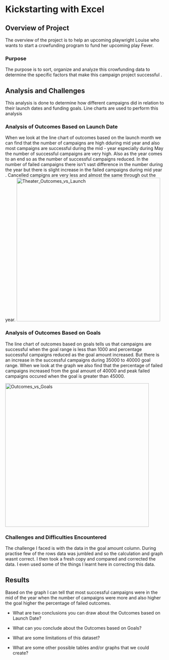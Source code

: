 # Kickstarting with Excel

## Overview of Project
 The overview of the project is to help an upcoming playwright Louise who wants to start a crowfunding program to fund her upcoming play Fever.
### Purpose
The purpose is to sort, organize and analyze this crowfunding data to determine the specific factors that make this campaign project successful . 

## Analysis and Challenges
This analysis is done to determine how different campaigns did in relation to their launch dates and funding goals. Line charts are used to perform this analysis


### Analysis of Outcomes Based on Launch Date
When we look at the line chart of outcomes based on the launch month we can find that the number of campaigns are high dduring mid year and also most campaigns are successful during the mid - year especially during May the number of successful campaigns are very high. Also as the year comes to an end so as the number of successful campaigns  reduced. In the number of failed campaigns there isn't vast difference in the number during the year but there is slight increase in the failed campaigns during mid year . Cancelled campigns are very less and almost the same through out the year. 
<img width="455" alt="Theater_Outcomes_vs_Launch" src="https://user-images.githubusercontent.com/104597335/167745737-979fbeda-fca2-4242-b239-423e8585fdf1.png">

### Analysis of Outcomes Based on Goals
The line chart of outcomes based on goals tells us that campaigns are successful when the goal range is less than 1000 and percentage successful campaigns reduced as the goal amount increased. But there is an increase in the successful campaigns during 35000 to 40000 goal range. When we look at the graph we also find that the percentage of failed campaigns increased from the goal amount of 40000 and peak failed campaigns occured when the goal is greater than 45000.

<img width="455" alt="Outcomes_vs_Goals" src="https://user-images.githubusercontent.com/104597335/167745907-4bc3b23f-6b17-43c6-91ca-a90ed98757fc.png">

### Challenges and Difficulties Encountered
The challenge I faced is with the data in the goal amount column. During practise few of the rows data was jumbled and so the calculation and graph wasnt correct. I then took a fresh copy and compared and corrected the data. I even used some of the things I learnt here in correcting this data.

## Results
Based on the graph I can tell that most successful campaigns were in the mid of the year when the number of campaigns were more and also higher the goal higher the percentage of failed outcomes.

- What are two conclusions you can draw about the Outcomes based on Launch Date?

- What can you conclude about the Outcomes based on Goals?

- What are some limitations of this dataset?

- What are some other possible tables and/or graphs that we could create?
